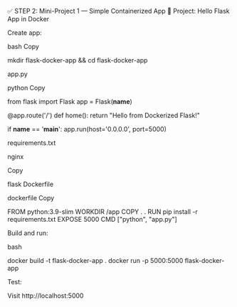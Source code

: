 
✅ STEP 2: Mini-Project 1 — Simple Containerized App
🔧 Project: Hello Flask App in Docker

Create app:

bash
Copy

mkdir flask-docker-app && cd flask-docker-app

app.py

python
Copy

from flask import Flask
app = Flask(__name__)

@app.route('/')
def home():
    return "Hello from Dockerized Flask!"

if __name__ == '__main__':
    app.run(host='0.0.0.0', port=5000)
    
requirements.txt

nginx

Copy

flask
Dockerfile


dockerfile
Copy

FROM python:3.9-slim
WORKDIR /app
COPY . .
RUN pip install -r requirements.txt
EXPOSE 5000
CMD ["python", "app.py"]


Build and run:

bash


docker build -t flask-docker-app .
docker run -p 5000:5000 flask-docker-app

Test:

Visit http://localhost:5000
